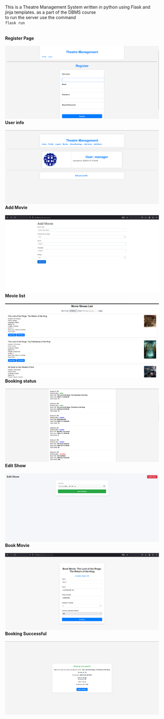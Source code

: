 This is a Theatre Management System written in python using Flask and jinja templates. as a part of the DBMS course
<br>
to run the server use the command
<br>
<code>flask run</code> <br>
<br>
<br>
<b>Register Page </b> <br>
<br>
![Project Logo](images/Register_page.png) <br>
<b>User info </b> <br>
<br>
![Project Logo](images/User_info.png) <br>
<b> Add Movie </b> <br>
<br>
![Project Logo](images/Add_movie.png) <br>
<b> Movie list </b> <br>
<br>
![Project Logo](images/Movie_list.png) <br>
<b> Booking status </b> <br>
<br>
![Project Logo](images/Booking_status.png) <br>
<b> Edit Show </b> <br>
<br>
![Project Logo](images/Edit_show.png) <br>
<b> Book Movie </b> <br>
<br>
![Project Logo](images/Book_movie.png) <br>
<b> Booking Successful </b> <br>
<br>
![Project Logo](images/Booking_successful.png) <br>


